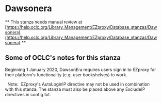 # Dawsonera
** This stanza needs manual review at [https://help.oclc.org/Library_Management/EZproxy/Database_stanzas/Dawsonera](https://help.oclc.org/Library_Management/EZproxy/Database_stanzas/Dawsonera) **

## Some of OCLC's notes for this stanza

Beginning 1 January 2020, DawsonEra requires users sign in to EZproxy for their platform's functionality (e.g. user bookshelves) to work.

&nbsp; Note:&nbsp; EZproxy's AutoLoginIP directive may not be used in combination with this stanza. The stanza must also be placed above any ExcludeIP directives in config.txt.

&nbsp;

&nbsp;

&nbsp;

